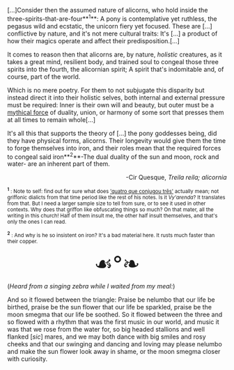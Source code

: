 [...]Consider then the assumed nature of alicorns, who hold inside the three-spirits-that-are-four**<sup>1</sup>**: A pony is contemplative yet ruthless, the pegasus wild and ecstatic, the unicorn fiery yet focused. These are [...] conflictive by nature, and it's not mere cultural traits: It's [...] a product of how their magics operate and affect their predisposition.[...]

It comes to reason then that alicorns are, by nature, *holistic* creatures, as it takes a great mind, resilient body, and trained soul to congeal those three spirits into the fourth, the alicornian spirit; A spirit that's indomitable and, of course, part of the world.

Which is no mere poetry. For them to not subjugate this disparity but instead direct it into their holistic selves, both internal and external pressure must be required: Inner is their own will and beauty, but outer must be a <u>mythical force</u> of duality, union, or harmony of some sort that presses them at all times to remain whole[...]

It's all this that supports the theory of [...] the pony goddesses being, did they have physical forms, alicorns. Their longevity would give them the time to forge themselves into iron, and their roles mean that the required forces to congeal said iron**<sup>2</sup>**-The dual duality of the sun and moon, rock and water- are an inherent part of them.
<div align="right">-Cir Quesque, <i>Treila reila; alicornia</i></div>



<sub>**<sup>1</sup>** :
Note to self: find out for sure what does <u>'quatro que conjugou três'</u> actually mean; not griffonic dialicts from that time period like the rest of his notes. Is it *Vy'arenda*? It translates from that. But I need a larger sample size to tell from sure, or to see it used in other contexts. Why does that griffon like obfuscating things so much? On that mater, all the writing in this church! Half of them insult me, the other half insult themselves, and that's only the ones I can read.

<sub>**<sup>2</sup>** :
And why is he so insistent on iron? It's a bad material here. It rusts much faster than their copper. </sub>


<div align="center"><font size="100em">☙°❧</font></div>



(*Heard from a singing zebra while I waited from my meal:*)

And so it flowed between the triangle: Praise be nelumbo that our life be birthed, praise be the sun flower that our life be sparkled, praise be  the moon smegma that our life be soothed. So it flowed between the three and so flowed with a rhythm that was the first music in our world, and music it was that  we rose from the water for, so big headed stallions and well flanked [*sic*] mares, and we may both dance with big smiles and rosy cheeks and that our swinging and dancing and loving may please nelumbo and make the sun flower look away in shame, or the moon smegma closer with curiosity.